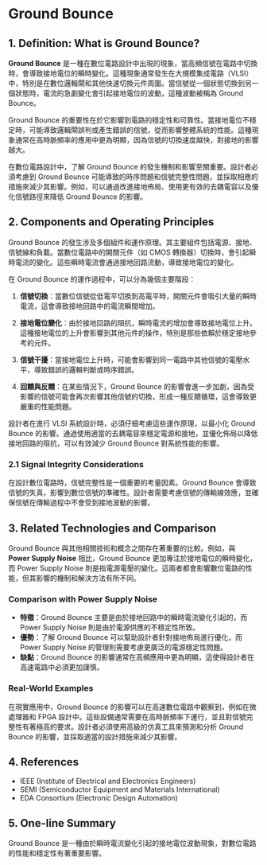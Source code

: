# Ground Bounce

## 1. Definition: What is **Ground Bounce**?
**Ground Bounce** 是一種在數位電路設計中出現的現象，當高頻信號在電路中切換時，會導致接地電位的瞬時變化。這種現象通常發生在大規模集成電路（VLSI）中，特別是在數位邏輯閘和其他快速切換元件周圍。當信號從一個狀態切換到另一個狀態時，電流的急劇變化會引起接地電位的波動，這種波動被稱為 Ground Bounce。

Ground Bounce 的重要性在於它影響到電路的穩定性和可靠性。當接地電位不穩定時，可能導致邏輯閘誤判或產生錯誤的信號，從而影響整體系統的性能。這種現象通常在高時脈頻率的應用中更為明顯，因為信號的切換速度越快，對接地的影響越大。

在數位電路設計中，了解 Ground Bounce 的發生機制和影響至關重要。設計者必須考慮到 Ground Bounce 可能導致的時序問題和信號完整性問題，並採取相應的措施來減少其影響。例如，可以通過改進接地佈局、使用更有效的去耦電容以及優化信號路徑來降低 Ground Bounce 的影響。

## 2. Components and Operating Principles
Ground Bounce 的發生涉及多個組件和運作原理。其主要組件包括電源、接地、信號線和負載。當數位電路中的開關元件（如 CMOS 轉換器）切換時，會引起瞬時電流的變化。這些瞬時電流會通過接地回路流動，導致接地電位的變化。

在 Ground Bounce 的運作過程中，可以分為幾個主要階段：

1. **信號切換**：當數位信號從低電平切換到高電平時，開關元件會吸引大量的瞬時電流，這會導致接地回路中的電流瞬間增加。
  
2. **接地電位變化**：由於接地回路的阻抗，瞬時電流的增加會導致接地電位上升。這種接地電位的上升會影響到其他元件的操作，特別是那些依賴於穩定接地參考的元件。

3. **信號干擾**：當接地電位上升時，可能會影響到同一電路中其他信號的電壓水平，導致錯誤的邏輯判斷或時序錯誤。

4. **回饋與反饋**：在某些情況下，Ground Bounce 的影響會進一步加劇，因為受影響的信號可能會再次影響其他信號的切換，形成一種反饋循環，這會導致更嚴重的性能問題。

設計者在進行 VLSI 系統設計時，必須仔細考慮這些運作原理，以最小化 Ground Bounce 的影響。通過使用適當的去耦電容來穩定電源和接地，並優化佈局以降低接地回路的阻抗，可以有效減少 Ground Bounce 對系統性能的影響。

### 2.1 Signal Integrity Considerations
在設計數位電路時，信號完整性是一個重要的考量因素。Ground Bounce 會導致信號的失真，影響到數位信號的準確性。設計者需要考慮信號的傳輸線效應，並確保信號在傳輸過程中不會受到接地波動的影響。

## 3. Related Technologies and Comparison
Ground Bounce 與其他相關技術和概念之間存在著重要的比較。例如，與 **Power Supply Noise** 相比，Ground Bounce 更加專注於接地電位的瞬時變化，而 Power Supply Noise 則是指電源電壓的變化。這兩者都會影響數位電路的性能，但其影響的機制和解決方法有所不同。

### Comparison with Power Supply Noise
- **特徵**：Ground Bounce 主要是由於接地回路中的瞬時電流變化引起的，而 Power Supply Noise 則是由於電源供應的不穩定性所致。
- **優勢**：了解 Ground Bounce 可以幫助設計者針對接地佈局進行優化，而 Power Supply Noise 的管理則需要考慮更廣泛的電源穩定性問題。
- **缺點**：Ground Bounce 的影響通常在高頻應用中更為明顯，這使得設計者在高速電路中必須更加謹慎。

### Real-World Examples
在現實應用中，Ground Bounce 的影響可以在高速數位電路中觀察到，例如在微處理器和 FPGA 設計中。這些設備通常需要在高時脈頻率下運行，並且對信號完整性有著極高的要求。設計者必須使用高級的仿真工具來預測和分析 Ground Bounce 的影響，並採取適當的設計措施來減少其影響。

## 4. References
- IEEE (Institute of Electrical and Electronics Engineers)
- SEMI (Semiconductor Equipment and Materials International)
- EDA Consortium (Electronic Design Automation)

## 5. One-line Summary
Ground Bounce 是一種由於瞬時電流變化引起的接地電位波動現象，對數位電路的性能和穩定性有著重要影響。